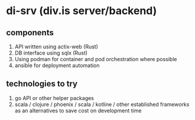 # di-srv (div.is server/backend)

## components
1. API written using actix-web (Rust)
2. DB interface using sqlx (Rust)
3. Using podman for container and pod orchestration where possible
4. ansible for deployment automation

## technologies to try
1. go API or other helper packages
2. scala / clojure / phoenix / scala / kotline / other established frameworks as an alternatives to save cost on development time
